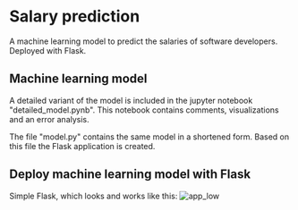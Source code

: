# Salary prediction
A machine learning model to predict the salaries of software developers. Deployed with Flask.
 
## Machine learning model
A detailed variant of the model is included in the jupyter notebook "detailed_model.pynb". This notebook contains comments, visualizations and an error analysis. 

The file "model.py" contains the same model in a shortened form. Based on this file the Flask application is created. 
 
## Deploy machine learning model with Flask
Simple Flask, which looks and works like this:
![app_low](https://user-images.githubusercontent.com/70914456/146842824-5e612972-a453-4f10-99f5-494b8eb5c52d.gif)
